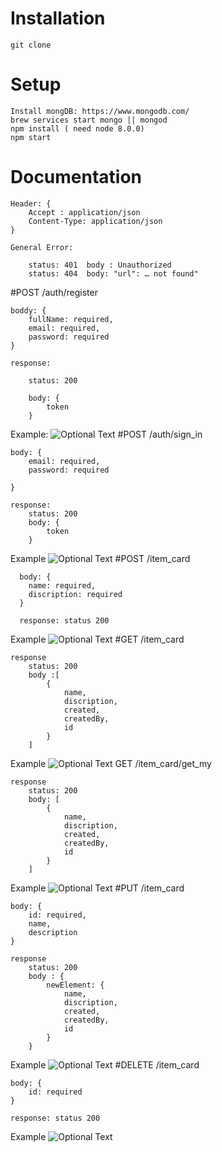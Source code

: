 # Installation
	git clone

# Setup
	Install mongDB: https://www.mongodb.com/
	brew services start mongo || mongod
	npm install ( need node 8.0.0)
	npm start

# Documentation
	Header: {
		Accept : application/json
		Content-Type: application/json
	}

	General Error:
	
		status: 401  body : Unauthorized
		status: 404  body: "url": … not found"


 #POST /auth/register

	boddy: {
	 	fullName: required,
		email: required,
		password: required
	}

	response:

		status: 200

		body: {
			token
		}
Example:
![Optional Text](../master/imagesForDoc/registration.png)
 #POST /auth/sign_in

	body: {
		email: required,
		password: required

	}

	response:
		status: 200
		body: {
			token
		}
Example
![Optional Text](../master/imagesForDoc/signIn.png)
 #POST /item_card

	  body: {
  		name: required,
	  	discription: required
	  }

	  response: status 200

Example
![Optional Text](../master/imagesForDoc/post.png)
 #GET /item_card

	response
		status: 200
		body :[
			{
				name,
				discription,
				created,
				createdBy,
				id
			}
		]
Example
![Optional Text](../master/imagesForDoc/getItems.png)
GET /item_card/get_my

	response
		status: 200
		body: [
			{
				name,
				discription,
				created,
				createdBy,
				id
			}
		]
Example
![Optional Text](../master/imagesForDoc/getMy.png)
 #PUT /item_card

	body: {
		id: required,
		name,
		description
	}
	
	response
		status: 200
		body : {
			newElement: {
				name,
				discription,
				created,
				createdBy,
				id
			}
		}
Example
![Optional Text](../master/imagesForDoc/put.png)
 #DELETE /item_card

	body: {
		id: required
	}

	response: status 200
Example
![Optional Text](../master/imagesForDoc/delete.png)
